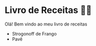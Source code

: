 # Livro de Receitas :man_cook:

Olá! Bem vindo ao meu livro de receitas 

- Strogonoff de Frango
- Pavê